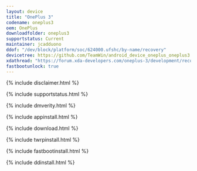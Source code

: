 ```yaml
---
layout: device
title: "OnePlus 3"
codename: oneplus3
oem: OnePlus
downloadfolder: oneplus3
supportstatus: Current
maintainer: jcadduono
ddof: "/dev/block/platform/soc/624000.ufshc/by-name/recovery"
devicetree: https://github.com/TeamWin/android_device_oneplus_oneplus3
xdathread: "https://forum.xda-developers.com/oneplus-3/development/recovery-official-twrp-oneplus-3-t3539129"
fastbootunlock: true
---
```


{% include disclaimer.html %}

{% include supportstatus.html %}

{% include dmverity.html %}

{% include appinstall.html %}

{% include download.html %}

{% include twrpinstall.html %}

{% include fastbootinstall.html %}

{% include ddinstall.html %}
